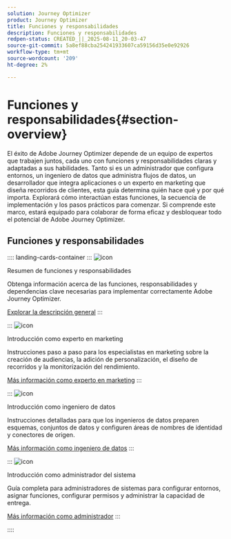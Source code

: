 ```yaml
---
solution: Journey Optimizer
product: Journey Optimizer
title: Funciones y responsabilidades
description: Funciones y responsabilidades
redpen-status: CREATED_||_2025-08-11_20-03-47
source-git-commit: 5a8ef88cba254241933607ca59156d35e0e92926
workflow-type: tm+mt
source-wordcount: '209'
ht-degree: 2%

---
```



# Funciones y responsabilidades{#section-overview}

El éxito de Adobe Journey Optimizer depende de un equipo de expertos que trabajen juntos, cada uno con funciones y responsabilidades claras y adaptadas a sus habilidades. Tanto si es un administrador que configura entornos, un ingeniero de datos que administra flujos de datos, un desarrollador que integra aplicaciones o un experto en marketing que diseña recorridos de clientes, esta guía determina quién hace qué y por qué importa. Explorará cómo interactúan estas funciones, la secuencia de implementación y los pasos prácticos para comenzar. Si comprende este marco, estará equipado para colaborar de forma eficaz y desbloquear todo el potencial de Adobe Journey Optimizer.

## Funciones y responsabilidades

:::: landing-cards-container
:::
![icon](https://cdn.experienceleague.adobe.com/icons/book.svg)

Resumen de funciones y responsabilidades

Obtenga información acerca de las funciones, responsabilidades y dependencias clave necesarias para implementar correctamente Adobe Journey Optimizer.

[Explorar la descripción general](../using/start/quick-start.md)
:::

:::
![icon](https://cdn.experienceleague.adobe.com/icons/bullseye.svg)

Introducción como experto en marketing

Instrucciones paso a paso para los especialistas en marketing sobre la creación de audiencias, la adición de personalización, el diseño de recorridos y la monitorización del rendimiento.

[Más información como experto en marketing](../using/start/path/marketer.md)
:::

:::
![icon](https://cdn.experienceleague.adobe.com/icons/code-branch.svg)

Introducción como ingeniero de datos

Instrucciones detalladas para que los ingenieros de datos preparen esquemas, conjuntos de datos y configuren áreas de nombres de identidad y conectores de origen.

[Más información como ingeniero de datos](../using/start/path/data-engineer.md)
:::

:::
![icon](https://cdn.experienceleague.adobe.com/icons/gear.svg)

Introducción como administrador del sistema

Guía completa para administradores de sistemas para configurar entornos, asignar funciones, configurar permisos y administrar la capacidad de entrega.

[Más información como administrador](../using/start/path/administrator.md)
:::

::::
